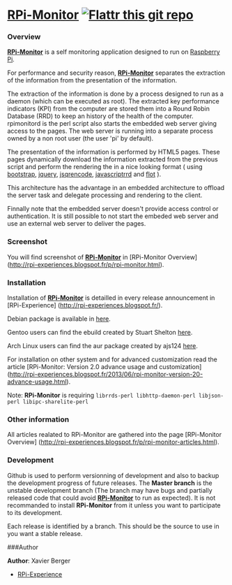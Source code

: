 # [**RPi-Monitor**](http://rpi-experiences.blogspot.fr/) [![Flattr this git repo](http://api.flattr.com/button/flattr-badge-large.png)](https://flattr.com/submit/auto?user_id=xberger&url=https://github.com/XavierBerger/RPi-Monitor/&title=https://github.com/XavierBerger/RPi-Monitor/&tags=github&category=software)

### Overview

[**RPi-Monitor**](http://rpi-experiences.blogspot.fr/) is a self monitoring application designed to run on [Raspberry Pi](http://raspberrypi.org).

For performance and security reason, [**RPi-Monitor**](http://rpi-experiences.blogspot.fr/) separates the extraction of the information from the
presentation of the information.

The extraction of the information is done by a process designed to run as a daemon (which can be executed as root).
The extracted key performance indicators (KPI) from the computer are stored them into a Round Robin Database (RRD)
to keep an history of the health of the computer. rpimonitord is the perl script also starts the embedded web
server giving access to the pages. The web server is running into a separate process owned by a non root user
(the user 'pi' by default).

The presentation of the information is performed by HTML5 pages. These pages dynamically download the
information extracted from the previous script and perform the rendering the in a nice looking format
( using [bootstrap](http://twitter.github.io/bootstrap/), [jquery](http://jquery.com/),
[jsqrencode](https://code.google.com/p/jsqrencode/), [javascriptrrd](http://javascriptrrd.sourceforge.net/) and 
[flot](http://www.flotcharts.org/) ).

This architecture has the advantage in an embedded architecture to offload the server task and delegate
processing and rendering to the client.

Finnally note that the embedded server doesn't provide access control or authentication. It is still possible
to not start the embeded web server and use an external web server to deliver the pages.

### Screenshot

You will find screenshot of [**RPi-Monitor**](http://rpi-experiences.blogspot.fr/) in [RPi-Monitor Overview]
(http://rpi-experiences.blogspot.fr/p/rpi-monitor.html).

### Installation

Installation of [**RPi-Monitor**](http://rpi-experiences.blogspot.fr/) is detailled in every release announcement in [RPi-Experience]
(http://rpi-experiences.blogspot.fr/).

Debian package is available in [here](https://github.com/XavierBerger/RPi-Monitor-deb).

Gentoo users can find the ebuild created by Stuart Shelton [here](https://github.com/srcshelton/gentoo-ebuilds/tree/master/www-apps/rpi-monitor).

Arch Linux users can find the aur package created by ajs124 [here](https://aur.archlinux.org/packages/rpimonitor/).

For installation on other system and for advanced customization read the article [RPi-Monitor: Version 2.0 advance usage and customization] (http://rpi-experiences.blogspot.fr/2013/06/rpi-monitor-version-20-advance-usage.html).

Note: **RPi-Monitor** is requiring `librrds-perl libhttp-daemon-perl libjson-perl libipc-sharelite-perl`

### Other information

All articles realated to RPi-Monitor are gathered into the page [RPi-Monitor Overview]
(http://rpi-experiences.blogspot.fr/p/rpi-monitor-articles.html).

### Development

Github is used to perform versionning of development and also to backup the development progress of future releases.
The **Master branch** is the unstable development branch (The branch may have bugs and partially released
code that could avoid [**RPi-Monitor**](http://rpi-experiences.blogspot.fr/) to run as expected). It is not recommanded to install **RPi-Monitor** from
it unless you want to participate to its development.

Each release is identified by a branch. This should be the source to use in you want a stable release.

###Author

**Author**: Xavier Berger

* [RPi-Experience](http://rpi-experiences.blogspot.fr/)
